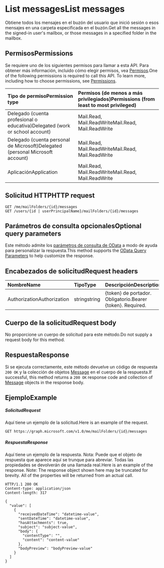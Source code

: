 # <a name="list-messages"></a><span data-ttu-id="7a917-101">List messages</span><span class="sxs-lookup"><span data-stu-id="7a917-101">List messages</span></span>

<span data-ttu-id="7a917-102">Obtiene todos los mensajes en el buzón del usuario que inició sesión o esos mensajes en una carpeta especificada en el buzón.</span><span class="sxs-lookup"><span data-stu-id="7a917-102">Get all the messages in the signed-in user's mailbox, or those messages in a specified folder in the mailbox.</span></span>
## <a name="permissions"></a><span data-ttu-id="7a917-103">Permisos</span><span class="sxs-lookup"><span data-stu-id="7a917-103">Permissions</span></span>
<span data-ttu-id="7a917-p101">Se requiere uno de los siguientes permisos para llamar a esta API. Para obtener más información, incluido cómo elegir permisos, vea [Permisos](../../../concepts/permissions_reference.md).</span><span class="sxs-lookup"><span data-stu-id="7a917-p101">One of the following permissions is required to call this API. To learn more, including how to choose permissions, see [Permissions](../../../concepts/permissions_reference.md).</span></span>

|<span data-ttu-id="7a917-106">Tipo de permiso</span><span class="sxs-lookup"><span data-stu-id="7a917-106">Permission type</span></span>      | <span data-ttu-id="7a917-107">Permisos (de menos a más privilegiados)</span><span class="sxs-lookup"><span data-stu-id="7a917-107">Permissions (from least to most privileged)</span></span>              | 
|:--------------------|:---------------------------------------------------------| 
|<span data-ttu-id="7a917-108">Delegado (cuenta profesional o educativa)</span><span class="sxs-lookup"><span data-stu-id="7a917-108">Delegated (work or school account)</span></span> | <span data-ttu-id="7a917-109">Mail.Read, Mail.ReadWrite</span><span class="sxs-lookup"><span data-stu-id="7a917-109">Mail.Read, Mail.ReadWrite</span></span>    | 
|<span data-ttu-id="7a917-110">Delegado (cuenta personal de Microsoft)</span><span class="sxs-lookup"><span data-stu-id="7a917-110">Delegated (personal Microsoft account)</span></span> | <span data-ttu-id="7a917-111">Mail.Read, Mail.ReadWrite</span><span class="sxs-lookup"><span data-stu-id="7a917-111">Mail.Read, Mail.ReadWrite</span></span>    | 
|<span data-ttu-id="7a917-112">Aplicación</span><span class="sxs-lookup"><span data-stu-id="7a917-112">Application</span></span> | <span data-ttu-id="7a917-113">Mail.Read, Mail.ReadWrite</span><span class="sxs-lookup"><span data-stu-id="7a917-113">Mail.Read, Mail.ReadWrite</span></span> | 

## <a name="http-request"></a><span data-ttu-id="7a917-114">Solicitud HTTP</span><span class="sxs-lookup"><span data-stu-id="7a917-114">HTTP request</span></span>
<!-- { "blockType": "ignored" } -->
```http
GET /me/mailFolders/{id}/messages
GET /users/{id | userPrincipalName}/mailFolders/{id}/messages
```
## <a name="optional-query-parameters"></a><span data-ttu-id="7a917-115">Parámetros de consulta opcionales</span><span class="sxs-lookup"><span data-stu-id="7a917-115">Optional query parameters</span></span>
<span data-ttu-id="7a917-116">Este método admite los [parámetros de consulta de OData](http://developer.microsoft.com/en-us/graph/docs/overview/query_parameters) a modo de ayuda para personalizar la respuesta.</span><span class="sxs-lookup"><span data-stu-id="7a917-116">This method supports the [OData Query Parameters](http://developer.microsoft.com/en-us/graph/docs/overview/query_parameters) to help customize the response.</span></span>
## <a name="request-headers"></a><span data-ttu-id="7a917-117">Encabezados de solicitud</span><span class="sxs-lookup"><span data-stu-id="7a917-117">Request headers</span></span>
| <span data-ttu-id="7a917-118">Nombre</span><span class="sxs-lookup"><span data-stu-id="7a917-118">Name</span></span>       | <span data-ttu-id="7a917-119">Tipo</span><span class="sxs-lookup"><span data-stu-id="7a917-119">Type</span></span> | <span data-ttu-id="7a917-120">Descripción</span><span class="sxs-lookup"><span data-stu-id="7a917-120">Description</span></span>|
|:-----------|:------|:----------|
| <span data-ttu-id="7a917-121">Authorization</span><span class="sxs-lookup"><span data-stu-id="7a917-121">Authorization</span></span>  | <span data-ttu-id="7a917-122">string</span><span class="sxs-lookup"><span data-stu-id="7a917-122">string</span></span>  | <span data-ttu-id="7a917-p102">{token} de portador. Obligatorio.</span><span class="sxs-lookup"><span data-stu-id="7a917-p102">Bearer {token}. Required.</span></span> |

## <a name="request-body"></a><span data-ttu-id="7a917-125">Cuerpo de la solicitud</span><span class="sxs-lookup"><span data-stu-id="7a917-125">Request body</span></span>
<span data-ttu-id="7a917-126">No proporcione un cuerpo de solicitud para este método.</span><span class="sxs-lookup"><span data-stu-id="7a917-126">Do not supply a request body for this method.</span></span>

## <a name="response"></a><span data-ttu-id="7a917-127">Respuesta</span><span class="sxs-lookup"><span data-stu-id="7a917-127">Response</span></span>

<span data-ttu-id="7a917-128">Si se ejecuta correctamente, este método devuelve un código de respuesta `200 OK` y la colección de objetos [Message](../resources/message.md) en el cuerpo de la respuesta.</span><span class="sxs-lookup"><span data-stu-id="7a917-128">If successful, this method returns a `200 OK` response code and collection of [Message](../resources/message.md) objects in the response body.</span></span>
## <a name="example"></a><span data-ttu-id="7a917-129">Ejemplo</span><span class="sxs-lookup"><span data-stu-id="7a917-129">Example</span></span>
##### <a name="request"></a><span data-ttu-id="7a917-130">Solicitud</span><span class="sxs-lookup"><span data-stu-id="7a917-130">Request</span></span>
<span data-ttu-id="7a917-131">Aquí tiene un ejemplo de la solicitud.</span><span class="sxs-lookup"><span data-stu-id="7a917-131">Here is an example of the request.</span></span>
<!-- {
  "blockType": "request",
  "name": "get_messages"
}-->
```http
GET https://graph.microsoft.com/v1.0/me/mailFolders/{id}/messages
```
##### <a name="response"></a><span data-ttu-id="7a917-132">Respuesta</span><span class="sxs-lookup"><span data-stu-id="7a917-132">Response</span></span>
<span data-ttu-id="7a917-p103">Aquí tiene un ejemplo de la respuesta. Nota: Puede que el objeto de respuesta que aparece aquí se trunque para abreviar. Todas las propiedades se devolverán de una llamada real.</span><span class="sxs-lookup"><span data-stu-id="7a917-p103">Here is an example of the response. Note: The response object shown here may be truncated for brevity. All of the properties will be returned from an actual call.</span></span>
<!-- {
  "blockType": "response",
  "truncated": true,
  "@odata.type": "microsoft.graph.message",
  "isCollection": true
} -->
```http
HTTP/1.1 200 OK
Content-type: application/json
Content-length: 317

{
  "value": [
    {
      "receivedDateTime": "datetime-value",
      "sentDateTime": "datetime-value",
      "hasAttachments": true,
      "subject": "subject-value",
      "body": {
        "contentType": "",
        "content": "content-value"
      },
      "bodyPreview": "bodyPreview-value"
    }
  ]
}
```

<!-- uuid: 8fcb5dbc-d5aa-4681-8e31-b001d5168d79
2015-10-25 14:57:30 UTC -->
<!-- {
  "type": "#page.annotation",
  "description": "List messages",
  "keywords": "",
  "section": "documentation",
  "tocPath": ""
}-->
